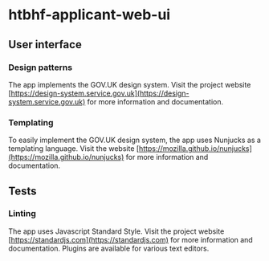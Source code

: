 # htbhf-applicant-web-ui

## User interface

### Design patterns

The app implements the GOV.UK design system. Visit the project website [https://design-system.service.gov.uk](https://design-system.service.gov.uk) for more information and documentation.

### Templating

To easily implement the GOV.UK design system, the app uses Nunjucks as a templating language. Visit the website [https://mozilla.github.io/nunjucks](https://mozilla.github.io/nunjucks) for more information and documentation.

## Tests

### Linting

The app uses Javascript Standard Style. Visit the project website [https://standardjs.com](https://standardjs.com) for more information and documentation. Plugins are available for various text editors.
